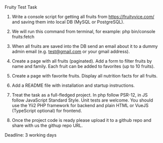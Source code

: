 Fruity Test Task

1. Write a console script for getting all fruits from https://fruityvice.com/ and saving them into local DB (MySQL or PostgreSQL).
2. We will run this command from terminal, for example: 
   php bin/console fruits:fetch

3. When all fruits are saved into the DB send an email about it to a dummy admin email (e.g. test@gmail.com or your gmail address).

4. Create a page with all fruits (paginated). Add a form to filter fruits by name and family. Each fruit can be added to favorites (up to 10 fruits).

5. Create a page with favorite fruits. Display all nutrition facts for all fruits.

6. Add a README file with installation and startup instructions. 

7. Treat the task as a full-fledged project. In php follow PSR-12, in JS follow JavaScript Standard Style. Unit tests are welcome. You should use the Yii2 PHP framework for backend and plain HTML or VueJS (TypeScript optional) for frontend.

8. Once the project code is ready please upload it to a github repo and share with us the githup repo URL.

Deadline: 3 working days